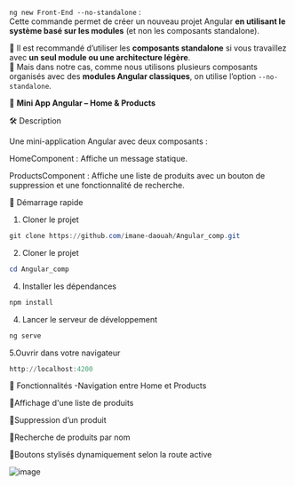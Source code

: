 `ng new Front-End --no-standalone` :  
Cette commande permet de créer un nouveau projet Angular **en utilisant le système basé sur les modules** (et non les composants standalone).

🔹 Il est recommandé d’utiliser les **composants standalone** si vous travaillez avec **un seul module ou une architecture légère**.  
🔹 Mais dans notre cas, comme nous utilisons plusieurs composants organisés avec des **modules Angular classiques**, on utilise l’option 
`--no-standalone`.


📘 **Mini App Angular – Home & Products**

🛠 Description

Une mini-application Angular avec deux composants :

HomeComponent : Affiche un message statique.

ProductsComponent : Affiche une liste de produits avec un bouton de suppression et une fonctionnalité de recherche.

🚀 Démarrage rapide
1. Cloner le projet
```powershell
git clone https://github.com/imane-daouah/Angular_comp.git
```
2. Cloner le projet
```powershell
cd Angular_comp
```

4. Installer les dépendances
```powershell
npm install
```
4. Lancer le serveur de développement
```powershell
ng serve
```
5.Ouvrir dans votre navigateur
```powershell
http://localhost:4200
```

🧩 Fonctionnalités
-Navigation entre Home et Products

🔹Affichage d'une liste de produits

🔹Suppression d’un produit

🔹Recherche de produits par nom

🔹Boutons stylisés dynamiquement selon la route active


![image](https://github.com/user-attachments/assets/dadba606-e96e-4968-82c7-5480380a8afc)


